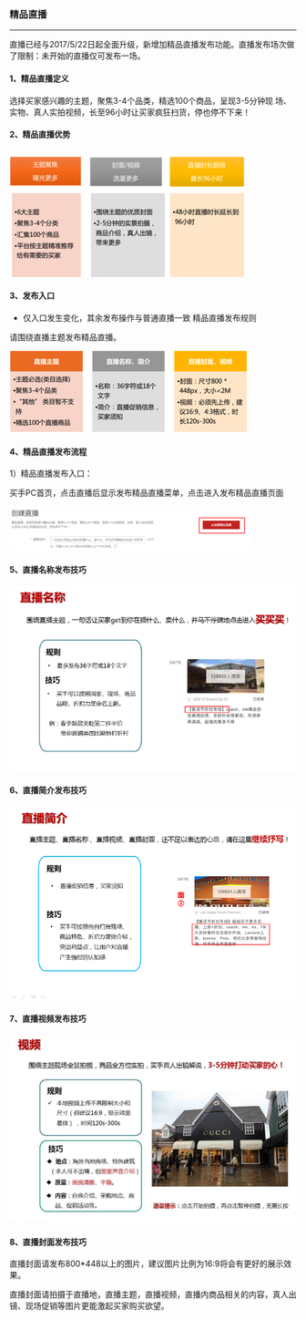 ### 精品直播

---

直播已经与2017/5/22日起全面升级，新增加精品直播发布功能。直播发布场次做了限制：未开始的直播仅可发布一场。

#### 1、精品直播定义

  选择买家感兴趣的主题，聚焦3-4个品类，精选100个商品，呈现3-5分钟现 场、实物、真人实拍视频，长至96小时让买家疯狂扫货，停也停不下来！

#### 2、精品直播优势

  ![](/liveshow-management/images/boutique_show_1.png)

#### 3、发布入口

* 仅入口发生变化，其余发布操作与普通直播一致 精品直播发布规则

请围绕直播主题发布精品直播。

  ![](/liveshow-management/images/boutique_show_2.png)

#### 4、精品直播发布流程

  1）精品直播发布入口：

  买手PC首页，点击直播后显示发布精品直播菜单，点击进入发布精品直播页面

  ![](/liveshow-management/images/boutique_show_3.png)


#### 5、直播名称发布技巧

![](/liveshow-management/images/boutique_show_4.png)


#### 6、直播简介发布技巧

![](/liveshow-management/images/boutique_show_5.png)


#### 7、直播视频发布技巧

  ![](/liveshow-management/images/boutique_show_6.png)

#### 8、直播封面发布技巧

  直播封面请发布800\*448以上的图片，建议图片比例为16:9将会有更好的展示效果。

  直播封面请拍摄于直播地，直播主题，直播视频，直播内商品相关的内容，真人出镜、现场促销等图片更能激起买家购买欲望。

